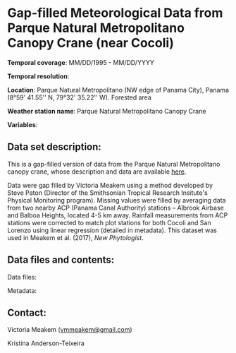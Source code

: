 # Gap-filled Meteorological Data from Parque Natural Metropolitano Canopy Crane (near Cocoli)

**Temporal coverage**: MM/DD/1995 - MM/DD/YYYY 

**Temporal resolution**: 

**Location**: Parque Natural Metropolitano (NW edge of Panama City), Panama (8°59' 41.55'' N, 79°32' 35.22'' W). Forested area

**Weather station name**: Parque Natural Metropolitano Canopy Crane

**Variables**: 

## Data set description:
This is a gap-filled version of data from the Parque Natural Metropolitano canopy crane, whose description and data are available [here](http://biogeodb.stri.si.edu/physical_monitoring/research/metpark). 

Data were gap filled by Victoria Meakem using a method developed by Steve Paton (Director of the Smithsonian Tropical Research Insitute's Physical Monitoring program). Missing values were filled by averaging data from two nearby ACP (Panama Canal Authority) stations – Albrook Airbase and Balboa Heights, located 4-5 km away. Rainfall measurements from ACP stations were corrected to match plot stations for both Cocoli and San Lorenzo using linear regression (detailed in metadata). This dataset was used in Meakem et al. (2017), *New Phytologist*.

## Data files and contents:
Data files: 

Metadata: 

## Contact:
Victoria Meakem (vmmeakem@gmail.com)

Kristina Anderson-Teixeira
